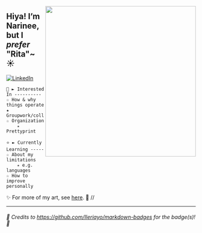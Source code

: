 [<img align="right" src="https://user-images.githubusercontent.com/99511890/153737229-5d0beb80-4261-4a1d-aae6-2904a1c5ba98.png" width="400"></img>](https://www.kritacism.carrd.co/)
## Hiya! I’m Narinee, but I *prefer* "Rita"~ ☀ 
[![LinkedIn](https://img.shields.io/badge/linkedin-%230077B5.svg?style=for-the-badge&logo=linkedin&logoColor=white&link=https://www.linkedin.com/in/noppakovat/)](https://www.linkedin.com/in/noppakovat/)

	🌙 ► Interested In ----------
	☆ How & why things operate
 	★ Groupwork/collaborations
	☆ Organization
		⭒ Prettyprint
	
	⭐ ► Currently Learning -----
	☆ About my limitations
		⭒ e.g. languages
 	☆ How to improve personally 
	
✨ For more of my art, see [here](https://www.kritacism.carrd.co/). 🙂 // 
<hr></hr>

###### 🌠 *Credits to https://github.com/Ileriayo/markdown-badges for the badge(s)!* 🌠 ######
